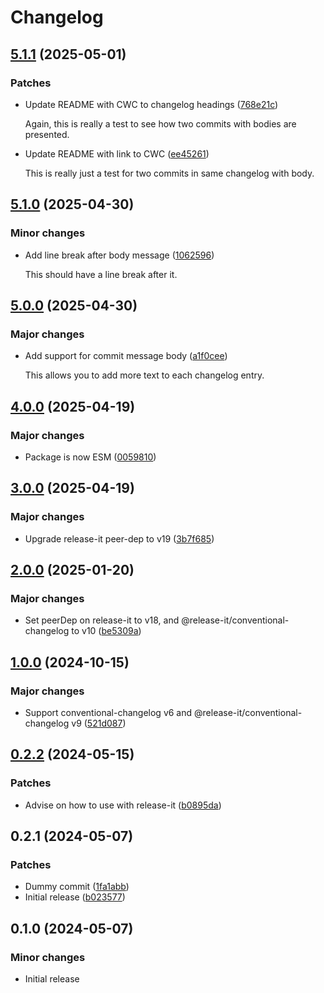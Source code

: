 # Changelog

## [5.1.1](https://github.com/commits-with-character/conventional-changelog-preset/compare/5.1.0...5.1.1) (2025-05-01)

### Patches

- Update README with CWC to changelog headings
  ([768e21c](https://github.com/commits-with-character/conventional-changelog-preset/commit/768e21cc5a2959c21f5084a1822fe10fb0c41996))

  Again, this is really a test to see how two commits with bodies are presented.

- Update README with link to CWC
  ([ee45261](https://github.com/commits-with-character/conventional-changelog-preset/commit/ee45261db4074dab673e3d3b6944212e5ca33539))

  This is really just a test for two commits in same changelog with body.

## [5.1.0](https://github.com/commits-with-character/conventional-changelog-preset/compare/5.0.0...5.1.0) (2025-04-30)

### Minor changes

- Add line break after body message
  ([1062596](https://github.com/commits-with-character/conventional-changelog-preset/commit/10625966099f1fff9b8d2b69952bcbb5aa8067b9))

  This should have a line break after it.

## [5.0.0](https://github.com/commits-with-character/conventional-changelog-preset/compare/4.0.0...5.0.0) (2025-04-30)

### Major changes

- Add support for commit message body
  ([a1f0cee](https://github.com/commits-with-character/conventional-changelog-preset/commit/a1f0cee2a65a67f52077542090996888f9e5d795))

  This allows you to add more text to each changelog entry.

## [4.0.0](https://github.com/commits-with-character/conventional-changelog-preset/compare/3.0.0...4.0.0) (2025-04-19)

### Major changes

- Package is now ESM
  ([0059810](https://github.com/commits-with-character/conventional-changelog-preset/commit/00598101ea8eeac72205e5c63e893e7b8d2c3b67))

## [3.0.0](https://github.com/commits-with-character/conventional-changelog-preset/compare/2.0.0...3.0.0) (2025-04-19)

### Major changes

- Upgrade release-it peer-dep to v19
  ([3b7f685](https://github.com/commits-with-character/conventional-changelog-preset/commit/3b7f68586dabf1a9c4d0faa512068e330642f40c))

## [2.0.0](https://github.com/commits-with-character/conventional-changelog-preset/compare/1.0.0...2.0.0) (2025-01-20)

### Major changes

- Set peerDep on release-it to v18, and @release-it/conventional-changelog to
  v10
  ([be5309a](https://github.com/commits-with-character/conventional-changelog-preset/commit/be5309ae28950a375c4763babdf3a0ee5c3c5ae9))

## [1.0.0](https://github.com/commits-with-character/conventional-changelog-preset/compare/0.2.2...1.0.0) (2024-10-15)

### Major changes

- Support conventional-changelog v6 and @release-it/conventional-changelog v9
  ([521d087](https://github.com/commits-with-character/conventional-changelog-preset/commit/521d08743b48308abf44f2884e53960e68c086b5))

## [0.2.2](https://github.com/commits-with-character/conventional-changelog-preset/compare/0.2.1...0.2.2) (2024-05-15)

### Patches

- Advise on how to use with release-it
  ([b0895da](https://github.com/commits-with-character/conventional-changelog-preset/commit/b0895da550e49305568a4a10431b9bd228e3f82f))

## 0.2.1 (2024-05-07)

### Patches

- Dummy commit
  ([1fa1abb](https://github.com/commits-with-character/conventional-changelog-preset/commit/1fa1abbc730694ce2dbbec8fd53ac2670e83d166))
- Initial release
  ([b023577](https://github.com/commits-with-character/conventional-changelog-preset/commit/b02357741d6e6450513a5a85534401cf676aa24e))

## 0.1.0 (2024-05-07)

### Minor changes

- Initial release
